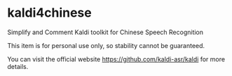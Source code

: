# kaldi4chinese
Simplify and Comment Kaldi toolkit for Chinese Speech Recognition

This item is for personal use only, so stability cannot be guaranteed.

You can visit the official website https://github.com/kaldi-asr/kaldi for more details.
